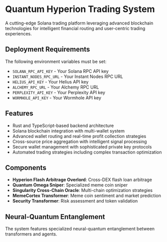 # Quantum Hyperion Trading System

A cutting-edge Solana trading platform leveraging advanced blockchain technologies for intelligent financial routing and user-centric trading experiences.

## Deployment Requirements

The following environment variables must be set:
- `SOLANA_RPC_API_KEY` - Your Solana RPC API key
- `INSTANT_NODES_RPC_URL` - Your Instant Nodes RPC URL
- `HELIUS_API_KEY` - Your Helius API key
- `ALCHEMY_RPC_URL` - Your Alchemy RPC URL
- `PERPLEXITY_API_KEY` - Your Perplexity API key
- `WORMHOLE_API_KEY` - Your Wormhole API key

## Features

- Rust and TypeScript-based backend architecture
- Solana blockchain integration with multi-wallet system
- Advanced wallet routing and real-time profit collection strategies
- Cross-source price aggregation with intelligent signal processing
- Secure wallet management with sophisticated private key protocols
- Automated trading strategies including complex transaction optimization

## Components

- **Hyperion Flash Arbitrage Overlord**: Cross-DEX flash loan arbitrage
- **Quantum Omega Sniper**: Specialized meme coin sniper
- **Singularity Cross-Chain Oracle**: Multi-chain optimization strategies
- **MemeCortex Transformer**: Meme coin sentiment and market prediction
- **Security Transformer**: Risk assessment and token validation

## Neural-Quantum Entanglement

The system features specialized neural-quantum entanglement between transformers and agents.
